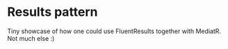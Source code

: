 # Results pattern

Tiny showcase of how one could use FluentResults together with MediatR.
Not much else :)
